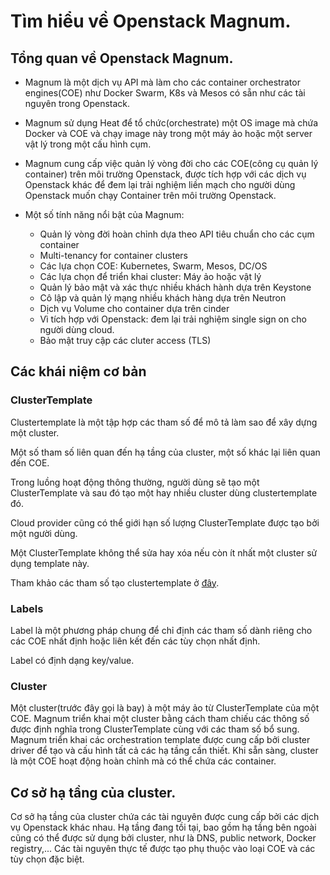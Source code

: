 # Tìm hiểu về Openstack Magnum.

## Tổng quan về Openstack Magnum. 

- Magnum là một dịch vụ API mà làm cho các container orchestrator engines(COE) như Docker Swarm, K8s và Mesos có sẵn như các tài nguyên trong Openstack.

- Magnum sử dụng Heat để tổ chức(orchestrate) một OS image mà chứa Docker và COE và chạy image này trong một máy ảo hoặc một server vật lý trong một cấu hình cụm.

- Magnum cung cấp việc quản lý vòng đời cho các COE(công cụ quản lý container) trên môi trường Openstack, được tích hợp với các dịch vụ Openstack khác để đem lại trải nghiệm liền mạch cho người dùng Openstack muốn chạy Container trên môi trường Openstack.

- Một số tính năng nổi bật của Magnum:
  - Quản lý vòng đời hoàn chỉnh dựa theo API tiêu chuẩn cho các cụm container
  - Multi-tenancy for container clusters
  - Các lựa chọn COE: Kubernetes, Swarm, Mesos, DC/OS
  - Các lựa chọn để triển khai cluster: Máy ảo hoặc vật lý 
  - Quản lý bảo mật và xác thực nhiều khách hành dựa trên Keystone
  - Cô lập và quản lý mạng nhiều khách hàng dựa trên Neutron
  - Dịch vụ Volume cho container dựa trên cinder
  - Vì tích hợp với Openstack: đem lại trải nghiệm single sign on cho người dùng cloud.
  - Bảo mật truy cập các cluter access (TLS)


## Các khái niệm cơ bản
### ClusterTemplate

Clustertemplate là một tập hợp các tham số để mô tả làm sao để xây dựng một cluster.

Một số tham số liên quan đến hạ tầng của cluster, một số khác lại liên quan đến COE.

Trong luồng hoạt động thông thường, người dùng sẽ tạo một ClusterTemplate và sau đó tạo một hay nhiều cluster dùng clustertemplate đó.

Cloud provider cũng có thể giới hạn số lượng ClusterTemplate được tạo bởi một người dùng.

Một ClusterTemplate không thể sửa hay xóa nếu còn ít nhất một cluster sử dụng template này.

Tham khảo các tham số tạo clustertemplate ở [đây](https://docs.openstack.org/magnum/latest/user/#clustertemplate).

### Labels

Label là một phương pháp chung để chỉ định các tham số dành riêng cho các COE nhất định hoặc liên kết đến các tùy chọn nhất định.

Label có định dạng key/value.


### Cluster

Một cluster(trước đây gọi là bay) à một máy ảo từ ClusterTemplate của một COE. Magnum triển khai một cluster bằng cách tham chiếu các thông số được định nghĩa trong ClusterTemplate cùng với các tham số bổ sung. 
Magnum triển khai các orchestration template được cung cấp bởi cluster driver để tạo và cấu hình tất cả các hạ tầng cần thiết. Khi sẵn sàng, cluster là một COE hoạt động hoàn chỉnh mà có thể chứa các container.



## Cơ sở hạ tầng của cluster.

Cơ sở hạ tầng của cluster chứa các tài nguyên được cung cấp bởi các dịch vụ Openstack khác nhau. Hạ tầng đang tồi tại, bao gồm hạ tầng bên ngoài cũng có thể được sử dụng bởi cluster, như là DNS, public network, Docker registry,... 
Các tài nguyên thực tế được tạo phụ thuộc vào loại COE và các tùy chọn đặc biệt.

